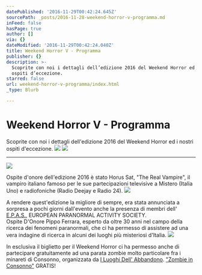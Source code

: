 ```yaml
---
datePublished: '2016-11-29T00:42:24.645Z'
sourcePath: _posts/2016-11-28-weekend-horror-v-programma.md
inFeed: false
hasPage: true
author: []
via: {}
dateModified: '2016-11-29T00:42:24.040Z'
title: Weekend Horror V - Programma
publisher: {}
description: >-
  Scoprite con noi i dettagli dell’edizione 2016 del Weekend Horror ed i nostri
  ospiti d’eccezione.
starred: false
url: weekend-horror-v-programma/index.html
_type: Blurb

---
```

# Weekend Horror V - Programma

Scoprite con noi i dettagli dell'edizione 2016 del Weekend Horror ed i nostri ospiti d'eccezione.
![](https://the-grid-user-content.s3-us-west-2.amazonaws.com/686c4899-1f52-4f43-bce7-5e5c79705faf.jpg)
![](https://the-grid-user-content.s3-us-west-2.amazonaws.com/36668ae3-ea7d-4a6a-a722-8cac6be12493.jpg)

---

![](https://the-grid-user-content.s3-us-west-2.amazonaws.com/5c57d799-19ab-4a40-b4ea-7e7fe5529d27.jpg)

Ospite d'onore dell'edizione 2016 è stato Horus Sat, "The Real Vampire", il vampiro italiano famoso per le sue partecipazioni televisive a Mistero (Italia Uno) e radiofoniche (Radio Deejay e Radio 24).
![](https://the-grid-user-content.s3-us-west-2.amazonaws.com/9c109eff-425b-43bd-aa21-697e0f8b09a4.jpg)

A rendere quest'edizione la migliore di sempre, era stata annunciata a sorpresa a pochi giorni dall'evento anche la presenza di membri dell' [E.P.A.S.][0], EUROPEAN PARANORMAL ACTIVITY SOCIETY.  
Ospite D'Onore Pippo Ferrara, esperto da oltre 30 anni nel campo della ricerca dei fenomeni paranormali, che ci ha permesso di assistere ad una vera indagine di ricerca in alcuni dei luoghi più misteriosi d'Italia.
![](https://the-grid-user-content.s3-us-west-2.amazonaws.com/daeed029-4f18-42f3-8f7f-0abc5007e61d.jpg)

In esclusiva il biglietto per il Weekend Horror ci ha permesso anche di partecipare gratuitamente ad una parata zombie molto particolare fra i minareti di Consonno, organizzata da [I Luoghi Dell' Abbandono][1]. ["Zombie in Consonno"][2] GRATIS!

[0]: http://www.europeanpas.it/
[1]: https://www.facebook.com/I-luoghi-dellabbandono-872168149502487/
[2]: https://www.facebook.com/events/108098546324249/